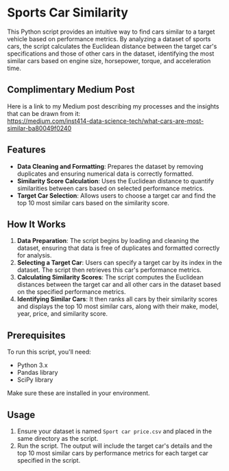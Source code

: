 # Sports Car Similarity

This Python script provides an intuitive way to find cars similar to a target vehicle based on performance metrics. By analyzing a dataset of sports cars, the script calculates the Euclidean distance between the target car's specifications and those of other cars in the dataset, identifying the most similar cars based on engine size, horsepower, torque, and acceleration time.

## Complimentary Medium Post
Here is a link to my Medium post describing my processes and the insights that can be drawn from it: <br /> 
https://medium.com/inst414-data-science-tech/what-cars-are-most-similar-ba80049f0240
## Features

- **Data Cleaning and Formatting**: Prepares the dataset by removing duplicates and ensuring numerical data is correctly formatted.
- **Similarity Score Calculation**: Uses the Euclidean distance to quantify similarities between cars based on selected performance metrics.
- **Target Car Selection**: Allows users to choose a target car and find the top 10 most similar cars based on the similarity score.

## How It Works

1. **Data Preparation**: The script begins by loading and cleaning the dataset, ensuring that data is free of duplicates and formatted correctly for analysis.
2. **Selecting a Target Car**: Users can specify a target car by its index in the dataset. The script then retrieves this car's performance metrics.
3. **Calculating Similarity Scores**: The script computes the Euclidean distances between the target car and all other cars in the dataset based on the specified performance metrics.
4. **Identifying Similar Cars**: It then ranks all cars by their similarity scores and displays the top 10 most similar cars, along with their make, model, year, price, and similarity score.

## Prerequisites

To run this script, you'll need:

- Python 3.x
- Pandas library
- SciPy library

Make sure these are installed in your environment.

## Usage

1. Ensure your dataset is named `Sport car price.csv` and placed in the same directory as the script.
2. Run the script. The output will include the target car's details and the top 10 most similar cars by performance metrics for each target car specified in the script.
